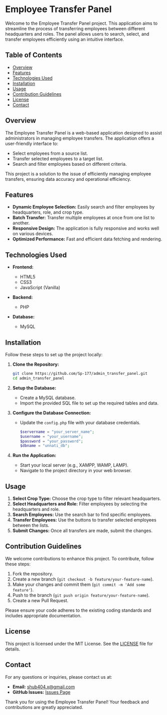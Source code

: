 # Employee Transfer Panel

Welcome to the Employee Transfer Panel project. This application aims to streamline the process of transferring employees between different headquarters and roles. The panel allows users to search, select, and transfer employees efficiently using an intuitive interface.

## Table of Contents

- [Overview](#overview)
- [Features](#features)
- [Technologies Used](#technologies-used)
- [Installation](#installation)
- [Usage](#usage)
- [Contribution Guidelines](#contribution-guidelines)
- [License](#license)
- [Contact](#contact)

## Overview

The Employee Transfer Panel is a web-based application designed to assist administrators in managing employee transfers. The application offers a user-friendly interface to:
- Select employees from a source list.
- Transfer selected employees to a target list.
- Search and filter employees based on different criteria.

This project is a solution to the issue of efficiently managing employee transfers, ensuring data accuracy and operational efficiency.

## Features

- **Dynamic Employee Selection:** Easily search and filter employees by headquarters, role, and crop type.
- **Batch Transfer:** Transfer multiple employees at once from one list to another.
- **Responsive Design:** The application is fully responsive and works well on various devices.
- **Optimized Performance:** Fast and efficient data fetching and rendering.

## Technologies Used

- **Frontend:**
  - HTML5
  - CSS3
  - JavaScript (Vanilla)
  
- **Backend:**
  - PHP

- **Database:**
  - MySQL

## Installation

Follow these steps to set up the project locally:

1. **Clone the Repository:**
   ```sh
   git clone https://github.com/Sp-177/admin_transfer_panel.git
   cd admin_transfer_panel
   ```

2. **Setup the Database:**
   - Create a MySQL database.
   - Import the provided SQL file to set up the required tables and data.

3. **Configure the Database Connection:**
   - Update the `config.php` file with your database credentials.
     ```php
     $servername = "your_server_name";
     $username = "your_username";
     $password = "your_password";
     $dbname = "unnati_db";
     ```

4. **Run the Application:**
   - Start your local server (e.g., XAMPP, WAMP, LAMP).
   - Navigate to the project directory in your web browser.

## Usage

1. **Select Crop Type:** Choose the crop type to filter relevant headquarters.
2. **Select Headquarters and Role:** Filter employees by selecting the headquarters and role.
3. **Search Employees:** Use the search bar to find specific employees.
4. **Transfer Employees:** Use the buttons to transfer selected employees between the lists.
5. **Submit Changes:** Once all transfers are made, submit the changes.

## Contribution Guidelines

We welcome contributions to enhance this project. To contribute, follow these steps:

1. Fork the repository.
2. Create a new branch (`git checkout -b feature/your-feature-name`).
3. Make your changes and commit them (`git commit -m 'Add some feature'`).
4. Push to the branch (`git push origin feature/your-feature-name`).
5. Create a new Pull Request.

Please ensure your code adheres to the existing coding standards and includes appropriate documentation.

## License

This project is licensed under the MIT License. See the [LICENSE](LICENSE) file for details.

## Contact

For any questions or inquiries, please contact us at:

- **Email:** shub404.x@gmail.com
- **GitHub Issues:** [Issues Page](https://github.com/Sp-177/admin_transfer_panel/issues)

Thank you for using the Employee Transfer Panel! Your feedback and contributions are greatly appreciated.
